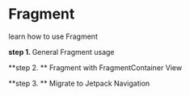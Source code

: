 # Fragment

learn how to use Fragment

<b> step 1. </b>
</n> General Fragment usage

**step 2. **
Fragment with FragmentContainer View

**step 3. **
Migrate to Jetpack Navigation
